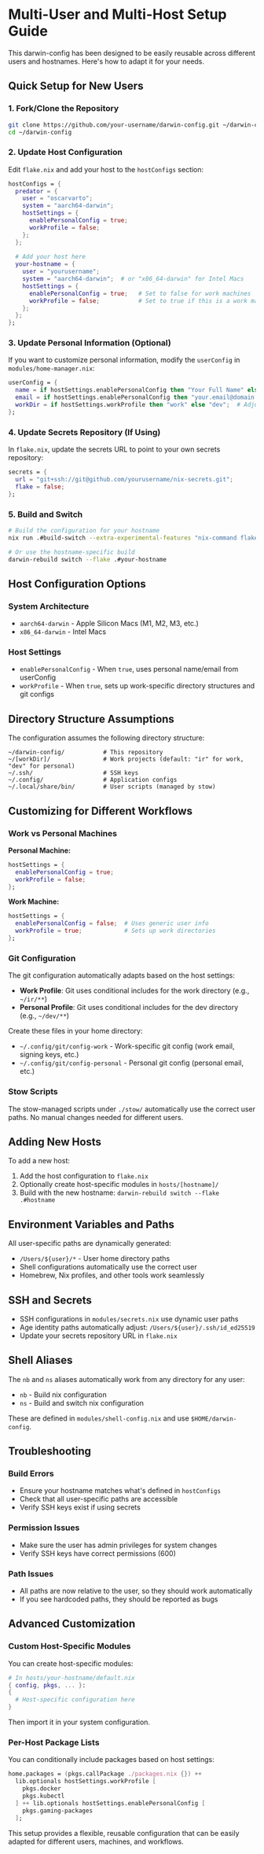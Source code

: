 # Multi-User and Multi-Host Setup Guide

This darwin-config has been designed to be easily reusable across different users and hostnames. Here's how to adapt it for your needs.

## Quick Setup for New Users

### 1. Fork/Clone the Repository

```bash
git clone https://github.com/your-username/darwin-config.git ~/darwin-config
cd ~/darwin-config
```

### 2. Update Host Configuration

Edit `flake.nix` and add your host to the `hostConfigs` section:

```nix
hostConfigs = {
  predator = {
    user = "oscarvarto";
    system = "aarch64-darwin";
    hostSettings = {
      enablePersonalConfig = true;
      workProfile = false;
    };
  };
  
  # Add your host here
  your-hostname = {
    user = "yourusername";
    system = "aarch64-darwin";  # or "x86_64-darwin" for Intel Macs
    hostSettings = {
      enablePersonalConfig = true;   # Set to false for work machines
      workProfile = false;           # Set to true if this is a work machine
    };
  };
};
```

### 3. Update Personal Information (Optional)

If you want to customize personal information, modify the `userConfig` in `modules/home-manager.nix`:

```nix
userConfig = {
  name = if hostSettings.enablePersonalConfig then "Your Full Name" else user;
  email = if hostSettings.enablePersonalConfig then "your.email@domain.com" else "${user}@example.com";
  workDir = if hostSettings.workProfile then "work" else "dev";  # Adjust work directory name
};
```

### 4. Update Secrets Repository (If Using)

In `flake.nix`, update the secrets URL to point to your own secrets repository:

```nix
secrets = {
  url = "git+ssh://git@github.com/yourusername/nix-secrets.git";
  flake = false;
};
```

### 5. Build and Switch

```bash
# Build the configuration for your hostname
nix run .#build-switch --extra-experimental-features "nix-command flakes"

# Or use the hostname-specific build
darwin-rebuild switch --flake .#your-hostname
```

## Host Configuration Options

### System Architecture
- `aarch64-darwin` - Apple Silicon Macs (M1, M2, M3, etc.)
- `x86_64-darwin` - Intel Macs

### Host Settings

- `enablePersonalConfig` - When `true`, uses personal name/email from userConfig
- `workProfile` - When `true`, sets up work-specific directory structures and git configs

## Directory Structure Assumptions

The configuration assumes the following directory structure:

```
~/darwin-config/           # This repository
~/[workDir]/               # Work projects (default: "ir" for work, "dev" for personal)
~/.ssh/                    # SSH keys
~/.config/                 # Application configs
~/.local/share/bin/        # User scripts (managed by stow)
```

## Customizing for Different Workflows

### Work vs Personal Machines

**Personal Machine:**
```nix
hostSettings = {
  enablePersonalConfig = true;
  workProfile = false;
};
```

**Work Machine:**
```nix
hostSettings = {
  enablePersonalConfig = false;  # Uses generic user info
  workProfile = true;            # Sets up work directories
};
```

### Git Configuration

The git configuration automatically adapts based on the host settings:

- **Work Profile**: Git uses conditional includes for the work directory (e.g., `~/ir/**`)
- **Personal Profile**: Git uses conditional includes for the dev directory (e.g., `~/dev/**`)

Create these files in your home directory:
- `~/.config/git/config-work` - Work-specific git config (work email, signing keys, etc.)
- `~/.config/git/config-personal` - Personal git config (personal email, etc.)

### Stow Scripts

The stow-managed scripts under `./stow/` automatically use the correct user paths. No manual changes needed for different users.

## Adding New Hosts

To add a new host:

1. Add the host configuration to `flake.nix`
2. Optionally create host-specific modules in `hosts/[hostname]/`
3. Build with the new hostname: `darwin-rebuild switch --flake .#hostname`

## Environment Variables and Paths

All user-specific paths are dynamically generated:
- `/Users/${user}/*` - User home directory paths
- Shell configurations automatically use the correct user
- Homebrew, Nix profiles, and other tools work seamlessly

## SSH and Secrets

- SSH configurations in `modules/secrets.nix` use dynamic user paths
- Age identity paths automatically adjust: `/Users/${user}/.ssh/id_ed25519`
- Update your secrets repository URL in `flake.nix`

## Shell Aliases

The `nb` and `ns` aliases automatically work from any directory for any user:
- `nb` - Build nix configuration  
- `ns` - Build and switch nix configuration

These are defined in `modules/shell-config.nix` and use `$HOME/darwin-config`.

## Troubleshooting

### Build Errors
- Ensure your hostname matches what's defined in `hostConfigs`
- Check that all user-specific paths are accessible
- Verify SSH keys exist if using secrets

### Permission Issues
- Make sure the user has admin privileges for system changes
- Verify SSH keys have correct permissions (600)

### Path Issues  
- All paths are now relative to the user, so they should work automatically
- If you see hardcoded paths, they should be reported as bugs

## Advanced Customization

### Custom Host-Specific Modules

You can create host-specific modules:

```nix
# In hosts/your-hostname/default.nix
{ config, pkgs, ... }:
{
  # Host-specific configuration here
}
```

Then import it in your system configuration.

### Per-Host Package Lists

You can conditionally include packages based on host settings:

```nix
home.packages = (pkgs.callPackage ./packages.nix {}) ++ 
  lib.optionals hostSettings.workProfile [
    pkgs.docker
    pkgs.kubectl  
  ] ++ lib.optionals hostSettings.enablePersonalConfig [
    pkgs.gaming-packages
  ];
```

This setup provides a flexible, reusable configuration that can be easily adapted for different users, machines, and workflows.
